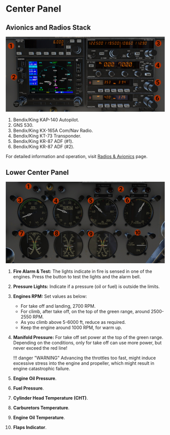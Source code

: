 # Center Panel

## Avionics and Radios Stack
![Avionics and Radios Stack](center_upper_panel.jpg)

1. Bendix/King KAP-140 Autopilot.
2. GNS 530.
3. Bendix/King KX-165A Com/Nav Radio.
4. Bendix/King KT-73 Transponder.
5. Bendix/King KR-87 ADF (#1).
6. Bendix/King KR-87 ADF (#2).

For detailed information and operation, visit [Radios & Avionics](avionics.md) page.


## Lower Center Panel
![Lower Center Panel](center_low_panel.jpg)

1. **Fire Alarm & Test:** The lights indicate in fire is sensed in one of the engines. Press the button to test the lights and the alarm bell.
2. **Pressure Lights:** Indicate if a pressure (oil or fuel) is outside the limits.
3. **Engines RPM:** Set values as below:

    - For take off and landing, 2700 RPM.
    - For climb, after take off, on the top of the green range, around 2500-2550 RPM.
    - As you climb above 5-6000 ft, reduce as required.
    - Keep the engine around 1000 RPM, for warm up.

4. **Manifold Pressure:** For take off set power at the top of the green range. Depending on the conditions, only for take off can use more power, but never exceed the red line!

    !!! danger "WARNING"
        Advancing the throttles too fast, might induce excessive stress into the engine and propeller, which might result in engine catastrophic failure.

5. **Engine Oil Pressure**.
6. **Fuel Pressure**.
7. **Cylinder Head Temperature (CHT)**.
8. **Carburetors Temperature**.
9. **Engine Oil Temperature**.
10. **Flaps Indicator**.